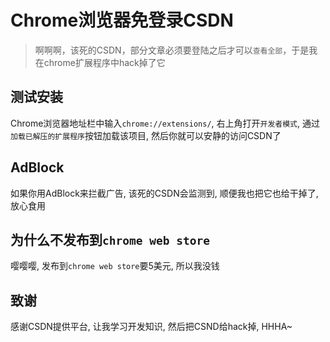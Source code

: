 # Chrome浏览器免登录CSDN
> 啊啊啊，该死的CSDN，部分文章必须要登陆之后才可以`查看全部`，于是我在chrome扩展程序中hack掉了它

## 测试安装
Chrome浏览器地址栏中输入`chrome://extensions/`, 右上角打开`开发者模式`, 通过`加载已解压的扩展程序`按钮加载该项目,  然后你就可以安静的访问CSDN了

## AdBlock
如果你用AdBlock来拦截广告, 该死的CSDN会监测到, 顺便我也把它也给干掉了, 放心食用

## 为什么不发布到`chrome web store`
嘤嘤嘤, 发布到`chrome web store`要5美元, 所以我没钱

## 致谢
感谢CSDN提供平台, 让我学习开发知识, 然后把CSND给hack掉, HHHA~
